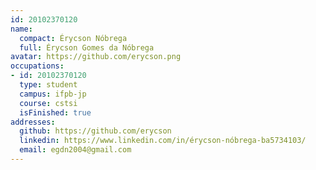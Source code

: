 ```yaml
---
id: 20102370120
name:
  compact: Érycson Nóbrega
  full: Érycson Gomes da Nóbrega
avatar: https://github.com/erycson.png
occupations:
- id: 20102370120
  type: student
  campus: ifpb-jp
  course: cstsi
  isFinished: true
addresses:
  github: https://github.com/erycson
  linkedin: https://www.linkedin.com/in/érycson-nóbrega-ba5734103/
  email: egdn2004@gmail.com
---
```

